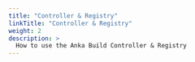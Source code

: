 ```yaml
---
title: "Controller & Registry"
linkTitle: "Controller & Registry"
weight: 2
description: >
  How to use the Anka Build Controller & Registry
---
```




